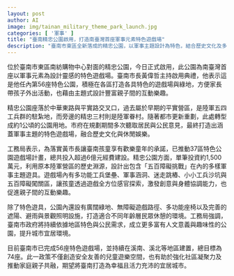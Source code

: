 ```yaml
---
layout: post
author: AI
image: img/tainan_military_theme_park_launch.jpg
categories: [ '軍事' ]
title: "臺南精忠公園啟用，打造南臺灣首座軍事元素特色遊戲場"  
description: "臺南市東區全新落成的精忠公園，以軍事主題設計為特色，結合歷史文化及多功能遊具，提供親子互動與身心發展的理想休憩空間，邁向共建宜居城市的目標。"
---
```

位於臺南市東區南紡購物中心對面的精忠公園，今日正式啟用，此公園為南臺灣首座以軍事元素為設計靈感的特色遊戲場。臺南市長黃偉哲主持啟用典禮，他表示這是他任內第56座特色公園，積極在各區打造各具特色的遊戲場與綠地，方便家長帶孩子外出活動，也藉由主題式設計豐富親子間的互動樂趣。

精忠公園座落於中華東路與平實路交叉口，過去屬於早期的平實營區，是陸軍五四工兵群的駐紮地，而旁邊的精忠三村則是陸軍眷村。隨著都市更新重劃，此處轉型成約1公頃的公園用地。市府在規劃期間多次聽取居民與公民意見，最終打造出涵蓋軍事主題的特色遊戲場，融合歷史文化與休閒娛樂。

工務局表示，為落實黃市長讓臺南孩童享有歡樂童年的承諾，已推動37區特色公園遊戲場計畫，總共投入超過6億元經費建設。精忠公園方面，單筆投資約1,500萬元，利用原本陸軍營區的歷史淵源，設計出包含「五百障礙挑戰」在內的多樣軍事主題遊具。遊戲場內有多功能工兵堡壘、軍事涵洞、迷走跳樁、小小工兵沙坑與五百障礙闖關區，讓孩童透過遊戲全方位感官探索，激發創意與身體協調能力，也促進親子間的互動樂趣。

除了特色遊具，公園內還設有廣闊綠地、無障礙遊戲路徑、多功能座椅以及完善的遮陽、避雨與景觀照明設施，打造適合不同年齡層民眾休憩的環境。工務局強調，臺南市政府將持續依據地區特色與公民需求，成立更多富有人文意義與趣味性的公園，提升城市宜居環境。

目前臺南市已完成56座特色遊戲場，並持續在溪南、溪北等地區建置，總目標為74座。此一政策不僅創造安全友善的兒童遊樂空間，也有助於強化社區凝聚力及推動家庭親子共融，期望將臺南打造為幸福且活力充沛的宜居城市。